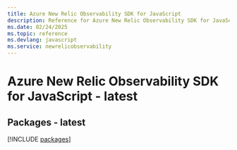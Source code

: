 ```yaml
---
title: Azure New Relic Observability SDK for JavaScript
description: Reference for Azure New Relic Observability SDK for JavaScript
ms.date: 02/24/2025
ms.topic: reference
ms.devlang: javascript
ms.service: newrelicobservability
---
```

# Azure New Relic Observability SDK for JavaScript - latest
## Packages - latest
[!INCLUDE [packages](new-relic-observability-index.md)]